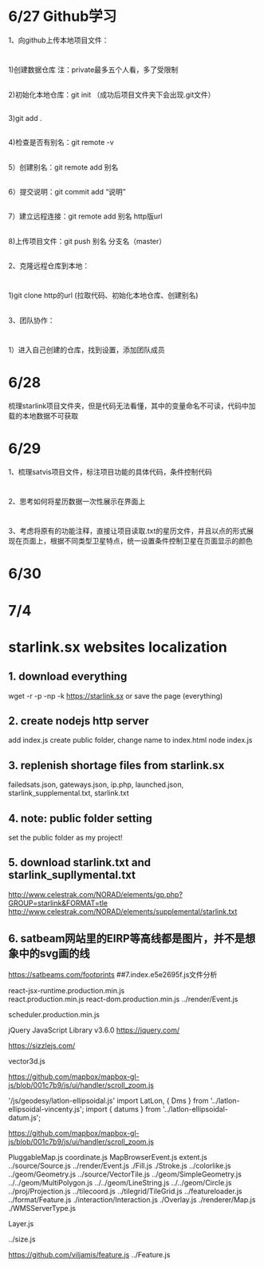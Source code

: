 6/27 Github学习 
=
1、向github上传本地项目文件： 
#
1)创建数据仓库 注：private最多五个人看，多了受限制 
##
2)初始化本地仓库：git init （成功后项目文件夹下会出现.git文件）
##
3)git add . 
##
4)检查是否有别名：git remote -v 
##
5）创建别名：git remote add 别名 
##
6）提交说明：git commit add “说明”
##
7）建立远程连接：git remote add 别名 http版url 
##
8)上传项目文件：git push 别名 分支名（master） 
##
2、克隆远程仓库到本地： 
#
1)git clone http的url (拉取代码、初始化本地仓库、创建别名) 
##
3、团队协作：
#
1）进入自己创建的仓库，找到设置，添加团队成员
##
6/28
=
梳理starlink项目文件夹，但是代码无法看懂，其中的变量命名不可读，代码中加载的本地数据不可获取
##
6/29 
=
1、梳理satvis项目文件，标注项目功能的具体代码，条件控制代码 
#
2、思考如何将星历数据一次性展示在界面上 
#
3、考虑将原有的功能注释，直接让项目读取.txt的星历文件，并且以点的形式展现在页面上，根据不同类型卫星特点，统一设置条件控制卫星在页面显示的颜色
#
6/30
==
7/4
==
# starlink.sx  websites localization

## 1. download everything
  wget -r -p -np -k https://starlink.sx
  or save the page (everything)

## 2. create nodejs http server
  add index.js
  create public folder, change name to index.html
  node index.js

## 3. replenish shortage files from starlink.sx
  failedsats.json, gateways.json, ip.php, launched.json, starlink_supplemental.txt, starlink.txt

## 4. note: public folder setting
  set the public folder as my project!
  
## 5. download starlink.txt and starlink_supllymental.txt
  http://www.celestrak.com/NORAD/elements/gp.php?GROUP=starlink&FORMAT=tle
  http://www.celestrak.com/NORAD/elements/supplemental/starlink.txt
  
## 6. satbeam网站里的EIRP等高线都是图片，并不是想象中的svg画的线
  https://satbeams.com/footprints
##7.index.e5e2695f.js文件分析

<!-- 1.React文件引用  @license React v17.0.2  构建界面的javascript库-->
react-jsx-runtime.production.min.js  
react.production.min.js
react-dom.production.min.js
../render/Event.js
<!-- 2.@license React v0.20.2  React调度文件 -->
scheduler.production.min.js
<!-- 3.jQuery JavaScript Library v3.6.0 -->
jQuery JavaScript Library v3.6.0
https://jquery.com/
<!-- 4.Includes Sizzle.js -->
https://sizzlejs.com/
<!-- 5. Vector3d 三维空间中的点或位置 -->
vector3d.js
<!-- 6.  -->
https://github.com/mapbox/mapbox-gl-js/blob/001c7b9/js/ui/handler/scroll_zoom.js
<!-- 7.geodesy  https://github.com/chrisveness/geodesy
JS大地测量库，对大地椭球体表面点进行运算 -->
'/js/geodesy/latlon-ellipsoidal.js'
import LatLon, { Dms } from '../latlon-ellipsoidal-vincenty.js';
import { datums }   from '../latlon-ellipsoidal-datum.js';
<!-- 8.三角洲归一化灵感来源 -->
https://github.com/mapbox/mapbox-gl-js/blob/001c7b9/js/ui/handler/scroll_zoom.js
<!-- 9.OpenLayers    https://openlayers.org/      https://openlayers.org/en/latest/apidoc/module-ol_VectorTile-VectorTile.html -->
PluggableMap.js
coordinate.js     <!--获取地图地理坐标-->
MapBrowserEvent.js
extent.js
../source/Source.js
../render/Event.js
./Fill.js
./Stroke.js
../colorlike.js
../geom/Geometry.js  <!--抽象的基础类，创建子类的时候使用>
../source/Vector.js   <!--提供矢量图-->
../source/VectorTile.js  <!--支持矢量瓦片-->
../geom/SimpleGeometry.js  <!--  -->
../../geom/MultiPolygon.js
../../geom/LineString.js
../../geom/Circle.js
../proj/Projection.js
../tilecoord.js
../tilegrid/TileGrid.js
../featureloader.js
../format/Feature.js
./interaction/Interaction.js   <!-- 地球数据交互可视化 -->
./Overlay.js    <!--地图覆盖物-->
./renderer/Map.js    <!--渲染地图-->
./WMSServerType.js
<!-- 10.Layer.js  H-ui前端框架，弹出层-->
Layer.js
<!-- 11. ../size.js 获取浏览器和元素size-->
../size.js
<!-- 12.Feature.js   轻量级的浏览器特性检测JavaScript库插件 -->
https://github.com/viljamis/feature.js
../Feature.js
<!-- 13.ol-contextmenu - v4.1.0 -->
<!-- 14.satellite-js v4.1.3 -->
<!-- 15.Sizzle CSS Selector Engine v2.3.6 -->
<!-- 16.D3.js   (https://d3js.org/) -->

